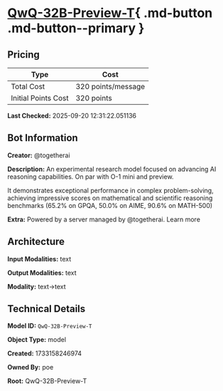 # [QwQ-32B-Preview-T](https://poe.com/QwQ-32B-Preview-T){ .md-button .md-button--primary }

## Pricing

| Type | Cost |
|------|------|
| Total Cost | 320 points/message |
| Initial Points Cost | 320 points |

**Last Checked:** 2025-09-20 12:31:22.051136


## Bot Information

**Creator:** @togetherai

**Description:** An experimental research model focused on advancing AI reasoning capabilities. On par with O-1 mini and preview.

It demonstrates exceptional performance in complex problem-solving, achieving impressive scores on mathematical and scientific reasoning benchmarks (65.2% on GPQA, 50.0% on AIME, 90.6% on MATH-500)

**Extra:** Powered by a server managed by @togetherai. Learn more


## Architecture

**Input Modalities:** text

**Output Modalities:** text

**Modality:** text->text


## Technical Details

**Model ID:** `QwQ-32B-Preview-T`

**Object Type:** model

**Created:** 1733158246974

**Owned By:** poe

**Root:** QwQ-32B-Preview-T
